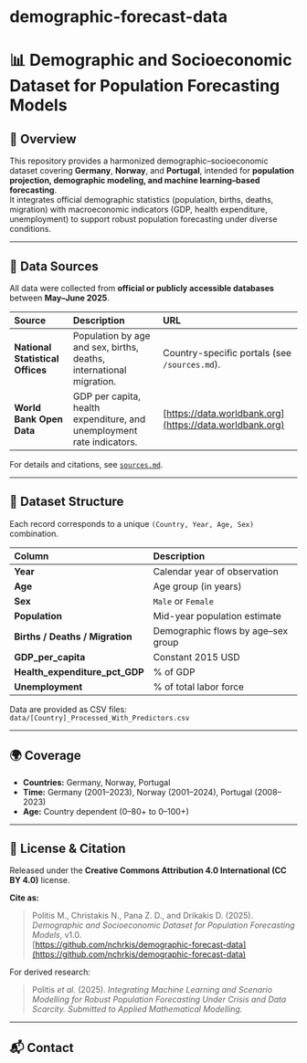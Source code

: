 # demographic-forecast-data
# 📊 Demographic and Socioeconomic Dataset for Population Forecasting Models

## 📘 Overview
This repository provides a harmonized demographic–socioeconomic dataset covering **Germany**, **Norway**, and **Portugal**, intended for **population projection, demographic modeling, and machine learning–based forecasting**.  
It integrates official demographic statistics (population, births, deaths, migration) with macroeconomic indicators (GDP, health expenditure, unemployment) to support robust population forecasting under diverse conditions.

---

## 🧭 Data Sources
All data were collected from **official or publicly accessible databases** between **May–June 2025**.

| Source | Description | URL |
|:--|:--|:--|
| **National Statistical Offices** | Population by age and sex, births, deaths, international migration. | Country-specific portals (see `/sources.md`). |
| **World Bank Open Data** | GDP per capita, health expenditure, and unemployment rate indicators. | [https://data.worldbank.org](https://data.worldbank.org) |

For details and citations, see [`sources.md`](./sources.md).

---

## 🧾 Dataset Structure
Each record corresponds to a unique `(Country, Year, Age, Sex)` combination.

| Column | Description |
|:--|:--|
| **Year** | Calendar year of observation |
| **Age** | Age group (in years) |
| **Sex** | `Male` or `Female` |
| **Population** | Mid-year population estimate |
| **Births / Deaths / Migration** | Demographic flows by age–sex group |
| **GDP_per_capita** | Constant 2015 USD |
| **Health_expenditure_pct_GDP** | % of GDP |
| **Unemployment** | % of total labor force |

Data are provided as CSV files:  
`data/[Country]_Processed_With_Predictors.csv`

---

## 🌍 Coverage
- **Countries:** Germany, Norway, Portugal  
- **Time:** Germany (2001–2023), Norway (2001–2024), Portugal (2008–2023)  
- **Age:** Country dependent (0–80+ to 0–100+)  

---

## 📄 License & Citation
Released under the **Creative Commons Attribution 4.0 International (CC BY 4.0)** license.

**Cite as:**
> Politis M., Christakis N., Pana Z. D., and Drikakis D. (2025).  
> *Demographic and Socioeconomic Dataset for Population Forecasting Models*, v1.0.  
> [https://github.com/nchrkis/demographic-forecast-data](https://github.com/nchrkis/demographic-forecast-data)

For derived research:
> Politis *et al.* (2025). *Integrating Machine Learning and Scenario Modelling for Robust Population Forecasting Under Crisis and Data Scarcity.* *Submitted to Applied Mathematical Modelling.*

---

## 📬 Contact
